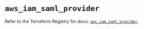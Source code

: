 # `aws_iam_saml_provider`

Refer to the Terraform Registry for docs: [`aws_iam_saml_provider`](https://registry.terraform.io/providers/hashicorp/aws/6.2.0/docs/resources/iam_saml_provider).
